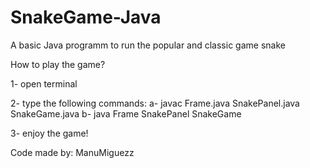 # SnakeGame-Java
A basic Java programm to run the popular and classic game snake


How to play the game?


1- open terminal

2- type the following commands:
    a- javac Frame.java SnakePanel.java SnakeGame.java
    b- java Frame SnakePanel SnakeGame

3- enjoy the game!


Code made by: ManuMiguezz
